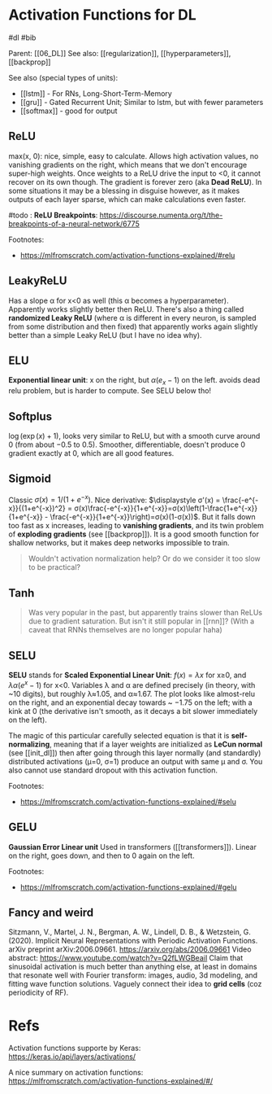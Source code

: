 # Activation Functions for DL

#dl #bib

Parent: [[06_DL]]
See also: [[regularization]], [[hyperparameters]], [[backprop]]

See also (special types of units):
* [[lstm]] - For RNs, Long-Short-Term-Memory
* [[gru]] - Gated Recurrent Unit; Similar to lstm, but with fewer parameters
* [[softmax]] - good for output

## ReLU

max(x, 0): nice, simple, easy to calculate. Allows high activation values, no vanishing gradients on the right, which means that we don't encourage super-high weights. Once weights to a ReLU drive the input to <0, it cannot recover on its own though. The gradient is forever zero (aka **Dead ReLU**). In some situations it may be a blessing in disguise however, as it makes outputs of each layer sparse, which can make calculations even faster.

#todo :
**ReLU Breakpoints**: https://discourse.numenta.org/t/the-breakpoints-of-a-neural-network/6775

Footnotes:
* https://mlfromscratch.com/activation-functions-explained/#relu

## LeakyReLU

Has a slope α for x<0 as well (this α becomes a hyperparameter). Apparently works slightly better then ReLU. There's also a thing called **randomized Leaky ReLU** (where α is different in every neuron, is sampled from some distribution and then fixed) that apparently works again slightly better than a simple Leaky ReLU (but I have no idea why).

## ELU

**Exponential linear unit**: x on the right, but $α(e_x-1)$ on the left. avoids dead relu problem, but is harder to compute. See SELU below tho!

## Softplus

$\log(\exp(x)+1)$, looks very similar to ReLU, but with a smooth curve around 0 (from about −0.5 to 0.5). Smoother, differentiable, doesn't produce 0 gradient exactly at 0, which are all good features.

## Sigmoid

Classic $σ(x) = 1/(1+e^{-x})$. Nice derivative: $\displaystyle σ'(x) = \frac{-e^{-x}}{(1+e^{-x})^2} = σ(x)\frac{-e^{-x}}{1+e^{-x}}=σ(x)\left(1-\frac{1+e^{-x}}{1+e^{-x}} - \frac{-e^{-x}}{1+e^{-x}}\right)=σ(x)(1-σ(x))$. But it falls down too fast as x increases, leading to **vanishing gradients**, and its twin problem of **exploding gradients** (see [[backprop]]). It is a good smooth function for shallow networks, but it makes deep networks impossible to train.

> Wouldn't activation normalization help? Or do we consider it too slow to be practical?

## Tanh

> Was very popular in the past, but apparently trains slower than ReLUs due to gradient saturation. But isn't it still popular in [[rnn]]? (With a caveat that RNNs themselves are no longer popular haha)

## SELU

**SELU** stands for **Scaled Exponential Linear Unit**: $f(x) = λx$ for x≥0, and $λα(e^x - 1)$ for x<0. Variables λ and α are defined precisely (in theory, with ~10 digits), but roughly λ≈1.05, and α≈1.67. The plot looks like almost-relu on the right, and an exponential decay towards ~ −1.75 on the left; with a kink at 0 (the derivative isn't smooth, as it decays a bit slower immediately on the left).

The magic of this particular carefully selected equation is that it is **self-normalizing**, meaning that if a layer weights are initialized as **LeCun normal** (see [[init_dl]]) then after going through this layer normally (and standardly) distributed activations (μ=0, σ=1) produce an output with same μ and σ. You also cannot use standard dropout with this activation function.

Footnotes:
* https://mlfromscratch.com/activation-functions-explained/#selu

## GELU

**Gaussian Error Linear unit** Used in transformers ([[transformers]]). Linear on the right, goes down, and then to 0 again on the left.

Footnotes:
* https://mlfromscratch.com/activation-functions-explained/#gelu

## Fancy and weird

Sitzmann, V., Martel, J. N., Bergman, A. W., Lindell, D. B., & Wetzstein, G. (2020). Implicit Neural Representations with Periodic Activation Functions. arXiv preprint arXiv:2006.09661.
https://arxiv.org/abs/2006.09661
Video abstract:
https://www.youtube.com/watch?v=Q2fLWGBeaiI
Claim that sinusoidal activation is much better than anything else, at least in domains that resonate well with Fourier transform: images, audio, 3d modeling, and fitting wave function solutions. Vaguely connect their idea to **grid cells** (coz periodicity of RF).

# Refs

Activation functions supporte by Keras: https://keras.io/api/layers/activations/

A nice summary on activation functions: https://mlfromscratch.com/activation-functions-explained/#/